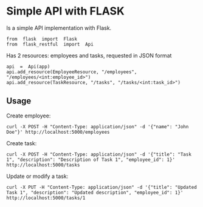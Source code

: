 # Simple API with FLASK

Is a simple API implementation with Flask. 

    from  flask  import  Flask
    from  flask_restful  import  Api

Has 2 resources: employees and tasks, requested in JSON format

    api  =  Api(app)
    api.add_resource(EmployeeResource, "/employees", "/employees/<int:employee_id>")
    api.add_resource(TaskResource, "/tasks", "/tasks/<int:task_id>")
## Usage
Create employee:

    curl -X POST -H "Content-Type: application/json" -d '{"name": "John Doe"}' http://localhost:5000/employees

Create task:

    curl -X POST -H "Content-Type: application/json" -d '{"title": "Task 1", "description": "Description of Task 1", "employee_id": 1}' http://localhost:5000/tasks
Update or modify a task:

    curl -X PUT -H "Content-Type: application/json" -d '{"title": "Updated Task 1", "description": "Updated description", "employee_id": 1}' http://localhost:5000/tasks/1